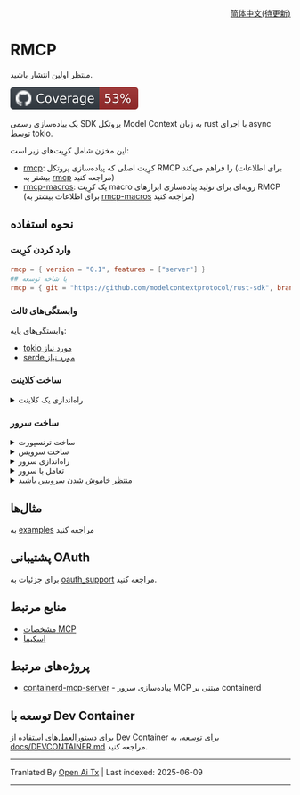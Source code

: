 <div align = "right">
<a href="docs/readme/README.zh-cn.md">简体中文(待更新)</a>
</div>

# RMCP
منتظر اولین انتشار باشید.
<!-- [![Crates.io Version](todo)](todo) -->
<!-- ![Release status](https://github.com/modelcontextprotocol/rust-sdk/actions/workflows/release.yml/badge.svg) -->
<!-- [![docs.rs](todo)](todo) -->
![Coverage](https://raw.githubusercontent.com/modelcontextprotocol/rust-sdk/main/docs/coverage.svg)

یک پیاده‌سازی رسمی SDK پروتکل Model Context به زبان rust با اجرای async توسط tokio.

این مخزن شامل کرِیت‌های زیر است:

- [rmcp](https://raw.githubusercontent.com/modelcontextprotocol/rust-sdk/main/crates/rmcp): کرِیت اصلی که پیاده‌سازی پروتکل RMCP را فراهم می‌کند (برای اطلاعات بیشتر به [rmcp](https://raw.githubusercontent.com/modelcontextprotocol/rust-sdk/main/crates/rmcp/README.md) مراجعه کنید)
- [rmcp-macros](https://raw.githubusercontent.com/modelcontextprotocol/rust-sdk/main/crates/rmcp-macros): یک کرِیت macro رویه‌ای برای تولید پیاده‌سازی ابزارهای RMCP (برای اطلاعات بیشتر به [rmcp-macros](https://raw.githubusercontent.com/modelcontextprotocol/rust-sdk/main/crates/rmcp-macros/README.md) مراجعه کنید)

## نحوه استفاده

### وارد کردن کرِیت

```toml
rmcp = { version = "0.1", features = ["server"] }
## یا شاخه توسعه
rmcp = { git = "https://github.com/modelcontextprotocol/rust-sdk", branch = "main" }
```
### وابستگی‌های ثالث
وابستگی‌های پایه:
- [tokio مورد نیاز](https://github.com/tokio-rs/tokio)
- [serde مورد نیاز](https://github.com/serde-rs/serde)



### ساخت کلاینت
<details>
<summary>راه‌اندازی یک کلاینت</summary>

```rust, ignore
use rmcp::{ServiceExt, transport::{TokioChildProcess, ConfigureCommandExt}};
use tokio::process::Command;

#[tokio::main]
async fn main() -> Result<(), Box<dyn std::error::Error>> {
    let client = ().serve(TokioChildProcess::new(Command::new("npx").configure(|cmd| {
        cmd.arg("-y").arg("@modelcontextprotocol/server-everything");
    }))?).await?;
    Ok(())
}
```
</details>

### ساخت سرور

<details>
<summary>ساخت ترنسپورت</summary>

```rust, ignore
use tokio::io::{stdin, stdout};
let transport = (stdin(), stdout());
```

</details>

<details>
<summary>ساخت سرویس</summary>

شما می‌توانید به راحتی یک سرویس با استفاده از [`ServerHandler`](https://raw.githubusercontent.com/modelcontextprotocol/rust-sdk/main/crates/rmcp/src/handler/server.rs) یا [`ClientHandler`](https://raw.githubusercontent.com/modelcontextprotocol/rust-sdk/main/crates/rmcp/src/handler/client.rs) بسازید.

```rust, ignore
let service = common::counter::Counter::new();
```
</details>

<details>
<summary>راه‌اندازی سرور</summary>

```rust, ignore
// این فراخوانی فرایند مقداردهی اولیه را تکمیل می‌کند
let server = service.serve(transport).await?;
```
</details>

<details>
<summary>تعامل با سرور</summary>

پس از مقداردهی اولیه سرور، می‌توانید درخواست‌ها یا اعلان‌ها را ارسال کنید:

```rust, ignore
// درخواست
let roots = server.list_roots().await?;

// یا ارسال اعلان
server.notify_cancelled(...).await?;
```
</details>

<details>
<summary>منتظر خاموش شدن سرویس باشید</summary>

```rust, ignore
let quit_reason = server.waiting().await?;
// یا آن را لغو کنید
let quit_reason = server.cancel().await?;
```
</details>


## مثال‌ها

به [examples](https://raw.githubusercontent.com/modelcontextprotocol/rust-sdk/main/examples/README.md) مراجعه کنید

## پشتیبانی OAuth

برای جزئیات به [oauth_support](https://raw.githubusercontent.com/modelcontextprotocol/rust-sdk/main/docs/OAUTH_SUPPORT.md) مراجعه کنید.


## منابع مرتبط

- [مشخصات MCP](https://spec.modelcontextprotocol.io/specification/2024-11-05/)
- [اسکیما](https://github.com/modelcontextprotocol/specification/blob/main/schema/2024-11-05/schema.ts)

## پروژه‌های مرتبط
- [containerd-mcp-server](https://github.com/jokemanfire/mcp-containerd) - پیاده‌سازی سرور MCP مبتنی بر containerd

## توسعه با Dev Container
برای دستورالعمل‌های استفاده از Dev Container برای توسعه، به [docs/DEVCONTAINER.md](https://raw.githubusercontent.com/modelcontextprotocol/rust-sdk/main/docs/DEVCONTAINER.md) مراجعه کنید.


---


Tranlated By [Open Ai Tx](https://github.com/OpenAiTx/OpenAiTx) | Last indexed: 2025-06-09


---